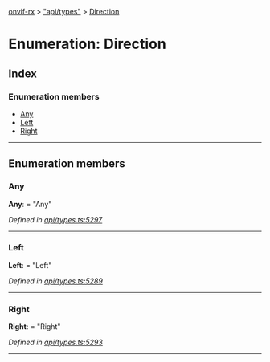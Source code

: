 [onvif-rx](../README.md) > ["api/types"](../modules/_api_types_.md) > [Direction](../enums/_api_types_.direction.md)

# Enumeration: Direction

## Index

### Enumeration members

* [Any](_api_types_.direction.md#any)
* [Left](_api_types_.direction.md#left)
* [Right](_api_types_.direction.md#right)

---

## Enumeration members

<a id="any"></a>

###  Any

**Any**:  = "Any"

*Defined in [api/types.ts:5297](https://github.com/patrickmichalina/onvif-rx/blob/1596479/src/api/types.ts#L5297)*

___
<a id="left"></a>

###  Left

**Left**:  = "Left"

*Defined in [api/types.ts:5289](https://github.com/patrickmichalina/onvif-rx/blob/1596479/src/api/types.ts#L5289)*

___
<a id="right"></a>

###  Right

**Right**:  = "Right"

*Defined in [api/types.ts:5293](https://github.com/patrickmichalina/onvif-rx/blob/1596479/src/api/types.ts#L5293)*

___

